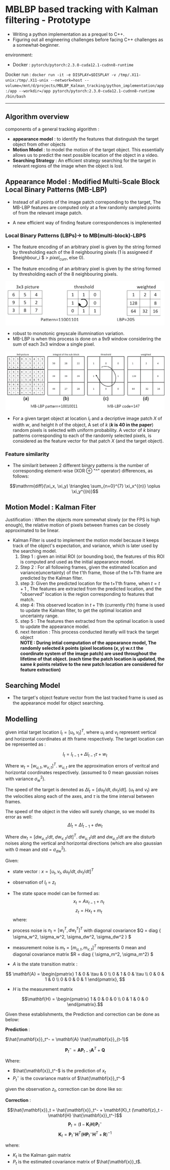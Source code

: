 # MBLBP based tracking with Kalman filtering - Prototype

- Writing a python implementation as a prequel to C++.
- Figuring out all engineering challenges before facing C++ challenges as a somewhat-beginner.

environment:

- Docker : ```pytorch/pytorch:2.3.0-cuda12.1-cudnn8-runtime```

Docker run : ```docker run -it -e DISPLAY=$DISPLAY -v /tmp/.X11-unix:/tmp/.X11-unix --network=host --volume=/mnt/d/projects/MBLBP_Kalman_tracking/python_implementation/app:/app --workdir=/app pytorch/pytorch:2.3.0-cuda12.1-cudnn8-runtime /bin/bash```

___

## Algorithm overview

components of a general tracking algorithm :

- **appearance model** : to identify the features that distinguish the target object from other objects
- **Motion Model** : to model the motion of the target object. This essentially allows us to predict the next possible location of the object in a video.
- **Searching Strategy** : An efficient strategy searching for the target in relevant regions of the image  when the object is lost.
  
## Appearance Model : Modified Multi-Scale Block Local Binary Patterns (MB-LBP)

- Instead of all points of the image patch correponding to the target, The MB-LBP features are computed only at a few randomly sampled points of from the relevant image patch.

- A new efficient way of finding feature correspondences is implenented

### Local Binary Patterns (LBPs)-> to MB(multi-block)-LBPS

- The feature encoding of an arbitrary pixel is given by the string formed by thresholding each of the 8 neighbouring pixels (1 is assigneed if $neighbour_i $ > $pixel_{curr}$, else 0).

- The feature encoding of an arbitrary pixel is given by the string formed by thresholding each of the 8 neighbouring pixels.

![lbp](./imgs/lbp.png)

- robust to monotonic greyscale illumnination variation.
- MB-LBP is when this process is done on a 9x9 window considering the sum of each 3x3 window a single pixel.

![mblbp](/imgs/mblbp.png)

- For a given target object at location $I_t$ and a decriptive image patch $X$ of width $w$, and height $h$ of the object, A set of $k$ (**$k$ is 40 in the paper**) random pixels is selected with uniform probability. A vector of $k$ binary patterns corresponding to each of the randomly selected pixels, is considered as the feature vector for that patch $X$ (and the target object).

### Feature similarity

- The similarit between 2 different binary patterns is the number of corresponding element-wise (XOR $\oplus$ "^" operator) differences, as follows:

$$\mathrm{diff}(\xi_x, \xi_y) \triangleq \sum_{n=0}^{7} \xi_x^{(n)} \oplus \xi_y^{(n)}$$

## Motion Model : Kalman Fiter

Justification : When the objects more somewhat slowly (or the FPS is high enough), the relative motion of pixels between frames can be closely approximated to be linear.

- Kalman Filter is used to implement the motion model because it keeps track of the object's expectation, and variance, which is later used by the searching model.
    1. Step 1 : given an initial ROI (or bounding box), the features of this ROI is computed and used as the initial appearance model.
    2. Step 2 : For all following frames, given the estimated location and variance(uncertainty) of the t'th frame, those of the t+1'th frame are predicted by the Kalman filter.
    3. step 3: Given the predicted location for the t+1'th frame, when $t = t+1$ , The features are extracted from the predicted location, and the "observed" location is the region corresponding to features that match.
    4. step 4: This observed location in $t+1$'th (currently $t$'th)  frame is used to update the Kalman filter, to get the optimal location and uncertainty range.
    5. step 5 : The features then extracted from the optimal location is used to update the appearance model.
    6. next iteration : This process conducted iteratly will track the target object\
**NOTE : During intial computation of the appearance model, The randomly selected $k$ points (pixel locations $(x,y)$ w.r.t the coordinate system of the image patch) are used throughout the lifetime of that object. (each time the patch location is updated, the same $k$ points relative to the new patch location are considered for feature extraction)**

## Searching Model

- The target's object feature vector from the last tracked frame is used as the appearance model for object searching.

## Modelling

given intial target location $l_t = [u_t,v_t]^T$, where $u_t$ and $v_t$ represent vertical and horizontal coordinates at $t$th frame respectively. The target location can be represented as :

$$l_t = l_{t-1} + \Delta l_{t-1}\tau + w_t$$

Where $w_t = [w_{u,t}, w_{v,t}]^T$. $w_{u,t}$ are the approximation errors of veritcal and horizontal coordinates respectively. (assumed to 0 mean gaussian noises with variance $\sigma_w^2$).

The speed of the target is denoted as $\Delta l_t = [du_t/dt, dv_t/dt]$. ($u_t$ and $v_t$) are the velocities along each of the axes, and $\tau$ is the time interval between frames.

The speed of the object in the video will surely change, so we model its error as well:
$$\Delta l_t = \Delta l_{t-1} + dw_t$$

Where $dw_t = [dw_{u,t}/dt, \;dw_{v,t}/dt]^T$. $dw_{u,t}/dt$ and $dw_{u,t}/dt$ are the disturb noises along the vertical and horizontal directions (which are also gaussian with 0 mean and std = $\sigma_{dw}^2$).

Given:

- state vector : $x = [u_t, v_t, du_t/dt, dv_t/dt]^T$
- observation of $l_t$ = $z_t$
- The state space model can be formed as:
$$x_t = Ax_{t-1} + n_t$$
$$z_t = Hx_{t} + m_t$$
where:
- process noise is $n_t = [w_t^T, dw_t^T]^T$ with diagonal covariance $Q = diag \{ \sigma_w^2, \sigma_w^2, \sigma_dw^2, \sigma_dw^2 \} $
- measurement noise is $m_t = [m_{u,t}, m_{v,t}]^T$ represents 0 mean and diagonal covariance matrix $R = diag \{ \sigma_m^2, \sigma_m^2\} $

- $A$ is the state transition matrix :

$$
\mathbf{A} = \begin{pmatrix}
1 & 0 & \tau & 0 \\
0 & 1 & 0 & \tau \\
0 & 0 & 1 & 0 \\
0 & 0 & 0 & 1
\end{pmatrix},
$$

- $H$ is the measurement matrix

$$\mathbf{H} = \begin{pmatrix}
1 & 0 & 0 & 0 \\
0 & 1 & 0 & 0
\end{pmatrix}.$$

Given these establishments, the Prediction and correction can be done as below:

**Prediction** :

$\hat{\mathbf{x}}_t^- = \mathbf{A} \hat{\mathbf{x}}_{t-1}$

$$\mathbf{P}_t^- = \mathbf{A} \mathbf{P}_{t-1} \mathbf{A}^T + \mathbf{Q}$$

Where:
- $\hat{\mathbf{x}}_t^-$ is the prediction of $x_t$
- $P_t^-$ is the covariance matrix of $\hat{\mathbf{x}}_t^-$

given the observation $z_t$, correction can be done like so:

**Correction** :

$$\hat{\mathbf{x}}_t = \hat{\mathbf{x}}_t^- + \mathbf{K}_t (\mathbf{z}_t - \mathbf{H} \hat{\mathbf{x}}_t^-)$$
$$\mathbf{P}_t = (\mathbf{I} - \mathbf{K}_t \mathbf{H}) \mathbf{P}_t^-$$
$$\mathbf{K}_t = \mathbf{P}_t^- \mathbf{H}^T (\mathbf{H} \mathbf{P}_t^- \mathbf{H}^T + \mathbf{R})^{-1}$$

where:
- $K_t$ is the Kalman gain matrix
- $P_t$ is the estimated covariance matrix of $\hat{\mathbf{x}}_t$.

